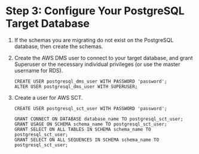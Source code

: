 # Step 3: Configure Your PostgreSQL Target Database<a name="CHAP_Oracle2PostgreSQL.Steps.ConfigurePostgreSQL"></a>

1. If the schemas you are migrating do not exist on the PostgreSQL database, then create the schemas\.

1. Create the AWS DMS user to connect to your target database, and grant Superuser or the necessary individual privileges \(or use the master username for RDS\)\.

   ```
   CREATE USER postgresql_dms_user WITH PASSWORD 'password'; 
   ALTER USER postgresql_dms_user WITH SUPERUSER;
   ```

1. Create a user for AWS SCT\.

   ```
   CREATE USER postgresql_sct_user WITH PASSWORD 'password';
   
   GRANT CONNECT ON DATABASE database_name TO postgresql_sct_user;
   GRANT USAGE ON SCHEMA schema_name TO postgresql_sct_user;
   GRANT SELECT ON ALL TABLES IN SCHEMA schema_name TO postgresql_sct_user;
   GRANT SELECT ON ALL SEQUENCES IN SCHEMA schema_name TO postgresql_sct_user;
   ```
